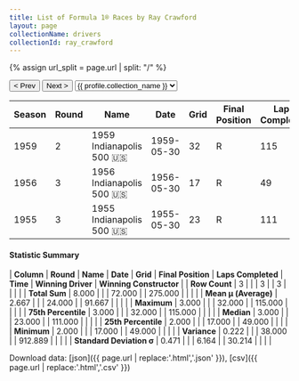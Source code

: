 ```yaml
---
title: List of Formula 1® Races by Ray Crawford
layout: page
collectionName: drivers
collectionId: ray_crawford
---
```


{% assign url_split = page.url | split: "/" %}
<div id="collection-navigation">
<button onclick="selector.options[selector.selectedIndex-1].value && (window.location = selector.options[selector.selectedIndex-1].value);">&lt; Prev</button>
<button onclick="selector.options[selector.selectedIndex+1].value && (window.location = selector.options[selector.selectedIndex+1].value);">Next &gt;</button>
<select id="selector" onchange="this.options[this.selectedIndex].value && (window.location = this.options[this.selectedIndex].value);">
  {% for collectionId in site.data[page.collectionName].refs %}
    {% if collectionId == page.collectionId %}
      {% assign selected = "selected" %}
    {% else %}
      {% assign selected = "" %}
    {% endif %}
    {% assign profile = site.data[page.collectionName][collectionId].profile %}
    <option value="/f1/{{ page.collectionName }}/{{ collectionId }}/{{ url_split[4] }}" {{ selected }}>{{ profile.collection_name }}</option>
  {% endfor %}
</select>
</div>

| Season | Round | Name | Date | Grid | Final Position | Laps Completed | Time | Winning Driver | Winning Constructor |
|--|--|--|--|--|--|--|--|--|--|
| 1959 | 2 | 1959 Indianapolis 500 🇺🇸 | 1959-05-30 | 32 | R | 115 |   | Rodger Ward 🇺🇸 | Watson 🇺🇸 |
| 1956 | 3 | 1956 Indianapolis 500 🇺🇸 | 1956-05-30 | 17 | R | 49 |   | Pat Flaherty 🇺🇸 | Watson 🇺🇸 |
| 1955 | 3 | 1955 Indianapolis 500 🇺🇸 | 1955-05-30 | 23 | R | 111 |   | Bob Sweikert 🇺🇸 | Kurtis Kraft 🇺🇸 |

#### Statistic Summary

| **Column** | **Round** | **Name** | **Date** | **Grid** | **Final Position** | **Laps Completed** | **Time** | **Winning Driver** | **Winning Constructor** |
| **Row Count** | 3 |  |  | 3 |  | 3 |  |  |  |
| **Total Sum** | 8.000 |  |  | 72.000 |  | 275.000 |  |  |  |
| **Mean μ (Average)** | 2.667 |  |  | 24.000 |  | 91.667 |  |  |  |
| **Maximum** | 3.000 |  |  | 32.000 |  | 115.000 |  |  |  |
| **75th Percentile** | 3.000 |  |  | 32.000 |  | 115.000 |  |  |  |
| **Median** | 3.000 |  |  | 23.000 |  | 111.000 |  |  |  |
| **25th Percentile** | 2.000 |  |  | 17.000 |  | 49.000 |  |  |  |
| **Minimum** | 2.000 |  |  | 17.000 |  | 49.000 |  |  |  |
| **Variance** | 0.222 |  |  | 38.000 |  | 912.889 |  |  |  |
| **Standard Deviation σ** | 0.471 |  |  | 6.164 |  | 30.214 |  |  |  |

Download data: [json]({{ page.url | replace:'.html','.json' }}), [csv]({{ page.url | replace:'.html','.csv' }})
